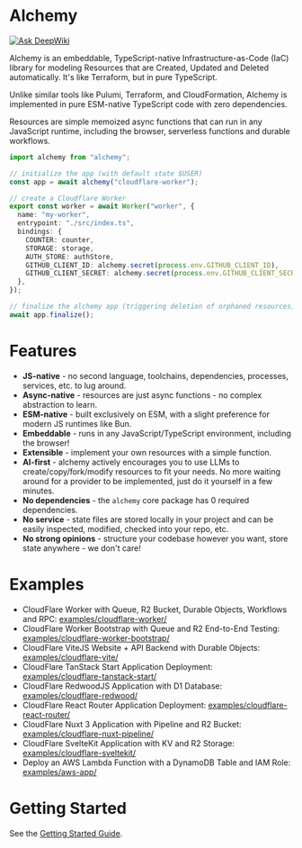 # Alchemy

[![Ask DeepWiki](https://deepwiki.com/badge.svg)](https://deepwiki.com/sam-goodwin/alchemy)

Alchemy is an embeddable, TypeScript-native Infrastructure-as-Code (IaC) library for modeling Resources that are Created, Updated and Deleted automatically. It's like Terraform, but in pure TypeScript.

Unlike similar tools like Pulumi, Terraform, and CloudFormation, Alchemy is implemented in pure ESM-native TypeScript code with zero dependencies.

Resources are simple memoized async functions that can run in any JavaScript runtime, including the browser, serverless functions and durable workflows.

```ts
import alchemy from "alchemy";

// initialize the app (with default state $USER)
const app = await alchemy("cloudflare-worker");

// create a Cloudflare Worker
export const worker = await Worker("worker", {
  name: "my-worker",
  entrypoint: "./src/index.ts",
  bindings: {
    COUNTER: counter,
    STORAGE: storage,
    AUTH_STORE: authStore,
    GITHUB_CLIENT_ID: alchemy.secret(process.env.GITHUB_CLIENT_ID),
    GITHUB_CLIENT_SECRET: alchemy.secret(process.env.GITHUB_CLIENT_SECRET),
  },
});

// finalize the alchemy app (triggering deletion of orphaned resources)
await app.finalize();
```

# Features

- **JS-native** - no second language, toolchains, dependencies, processes, services, etc. to lug around.
- **Async-native** - resources are just async functions - no complex abstraction to learn.
- **ESM-native** - built exclusively on ESM, with a slight preference for modern JS runtimes like Bun.
- **Embeddable** - runs in any JavaScript/TypeScript environment, including the browser!
- **Extensible** - implement your own resources with a simple function.
- **AI-first** - alchemy actively encourages you to use LLMs to create/copy/fork/modify resources to fit your needs. No more waiting around for a provider to be implemented, just do it yourself in a few minutes.
- **No dependencies** - the `alchemy` core package has 0 required dependencies.
- **No service** - state files are stored locally in your project and can be easily inspected, modified, checked into your repo, etc.
- **No strong opinions** - structure your codebase however you want, store state anywhere - we don't care!

# Examples

- CloudFlare Worker with Queue, R2 Bucket, Durable Objects, Workflows and RPC: [examples/cloudflare-worker/](./examples/cloudflare-worker/alchemy.run.ts)
- CloudFlare Worker Bootstrap with Queue and R2 End-to-End Testing: [examples/cloudflare-worker-bootstrap/](./examples/cloudflare-worker-bootstrap/index.ts)
- CloudFlare ViteJS Website + API Backend with Durable Objects: [examples/cloudflare-vite/](./examples/cloudflare-vite/alchemy.run.ts)
- CloudFlare TanStack Start Application Deployment: [examples/cloudflare-tanstack-start/](./examples/cloudflare-tanstack-start/alchemy.run.ts)
- CloudFlare RedwoodJS Application with D1 Database: [examples/cloudflare-redwood/](./examples/cloudflare-redwood/alchemy.run.ts)
- CloudFlare React Router Application Deployment: [examples/cloudflare-react-router/](./examples/cloudflare-react-router/alchemy.run.ts)
- CloudFlare Nuxt 3 Application with Pipeline and R2 Bucket: [examples/cloudflare-nuxt-pipeline/](./examples/cloudflare-nuxt-pipeline/alchemy.run.ts)
- CloudFlare SvelteKit Application with KV and R2 Storage: [examples/cloudflare-sveltekit/](./examples/cloudflare-sveltekit/alchemy.run.ts)
- Deploy an AWS Lambda Function with a DynamoDB Table and IAM Role: [examples/aws-app/](./examples/aws-app/alchemy.run.ts)

# Getting Started

See the [Getting Started Guide](https://alchemy.run/docs/getting-started.html).

